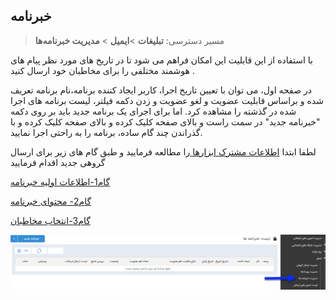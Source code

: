 ﻿## خبرنامه 

> مسیر دسترسی:  **تبلیغات** >**ایمیل** > **مدیریت خبرنامه‌ها** 

با استفاده از این قابلیت این امکان فراهم می شود تا در تاریخ های مورد نظر پیام های  هوشمند مختلفی را برای مخاطبان خود ارسال کنید .

در صفحه اول، می توان با تعیین تاریخ اجرا، کاربر ایجاد کننده برنامه،نام برنامه تعریف شده و براساس قابلیت عضویت و لغو عضویت و زدن دکمه فیلتر، لیست برنامه های اجرا شده در گذشته را مشاهده کرد. اما برای اجرای یک برنامه جدید باید بر روی دکمه "خبرنامه جدید" در سمت راست و بالای صفحه کلیک کرده و بالای صفحه کلیک کرده و با گذراندن چند گام ساده، برنامه را به راحتی اجرا نمایید.

لطفا ابتدا  <a href="file%3A%2F%2F%2FC%3A%5CUsers%5CH.abasi%5CDesktop%5Chelp%5Cmd%20help%5C%D8%AA%D8%A8%D9%84%DB%8C%D8%BA%D8%A7%D8%AA%5Cmoshtarak-abzar%5Cmoshtarak-abzar.md" target="_blank"> اطلاعات مشترک ابزارها </a>را مطالعه فرمایید و طبق گام های زیر برای ارسال گروهی جدید اقدام فرمایید

<a href="1-avalie-khabarname-email%2F1-avalie-khabarname-email.md" target="_blank">گام1-اطلاعات اولیه خبرنامه</a>

<a href="2-tanzimmatn-khabarname-email%2F2-tanzimmatn-khabarname-email.md" target="_blank">گام2- محتوای خبرنامه</a>

<a href="3-mokhatab-khabarname-email%2F3-mokhatab-khabarname-email.md" target="_blank">گام3-انتخاب مخاطبان</a>

![](advertising-sendingnewsmail-home.png)



